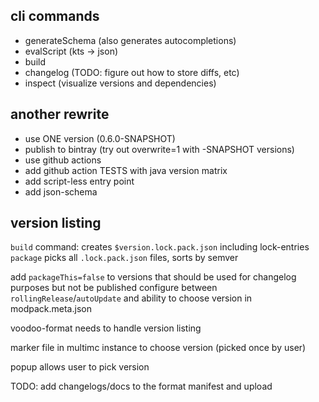 ## cli commands

- generateSchema (also generates autocompletions)
- evalScript (kts -> json)
- build
- changelog (TODO: figure out how to store diffs, etc)
- inspect (visualize versions and dependencies)

## another rewrite

- use ONE version (0.6.0-SNAPSHOT)
- publish to bintray (try out overwrite=1 with -SNAPSHOT versions)
- use github actions
- add github action TESTS with java version matrix
- add script-less entry point
- add json-schema

## version listing

`build` command: creates `$version.lock.pack.json` including lock-entries
`package` picks all `.lock.pack.json` files, sorts by semver

add `packageThis=false` to versions that should be used for changelog purposes but not be published
configure between `rollingRelease`/`autoUpdate` and ability to choose version in modpack.meta.json


voodoo-format needs to handle version listing

marker file in multimc instance to choose version (picked once by user)

popup allows user to pick version


TODO: add changelogs/docs to the format manifest and upload

